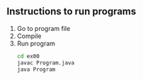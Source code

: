 ## Instructions to run programs
1. Go to program file 
2. Compile 
3. Run program
    ```bash
	cd ex00
	javac Program.java
	java Program
    ```
